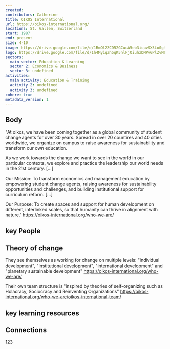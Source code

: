 ```yaml
---
created:
contributors: Catherine
title: OIKOS International
url: https://oikos-international.org/ 
locations: St. Gallen, Switzerland
start: 1987
end: present
size: 4-10
image: https://drive.google.com/file/d/1RmOl2ZCD52GCucA5eb3icpvSX3Lo0gtl/view?usp=drive_link
logo: https://drive.google.com/file/d/1h4MyiqZh5qK5nlFjOiuhzDMPvGPlZvM6/view?usp=drive_link
sectors:
  main sector: Education & Learning
  sector 2: Economics & Business
  sector 3: undefined
activities: 
  main activity: Education & Training
  activity 2: undefined
  activity 3: undefined
cohere: true
metadata_version: 1
---
```



## Body

"At oikos, we have been coming together as a global community of student change agents for over 30 years. Spread in over 20 countires and 40 cities worldwide, we organize on campus to raise awareness for sustainability and transform our own education.

As we work towards the change we want to see in the world in our particular contexts, we explore and practice the leadership our world needs in the 21st century. [...]

Our Mission: To transform economics and management education by empowering student change agents, raising awareness for sustainability opportunities and challenges, and building institutional support for curriculum reform. [...]

Our Purpose: To create spaces and support for human development on different, interlinked scales, so that humanity can thrive in alignment with nature."
https://oikos-international.org/who-we-are/ 

## key People



## Theory of change

They see themselves as working for change on multiple levels: "individual development", "institutional development", "international development" and "planetary sustainable development" 
https://oikos-international.org/who-we-are/ 

Their own team structure is "inspired by theories of self-organizing such as Holacracy, Sociocracy and Reinventing Organizations" 
https://oikos-international.org/who-we-are/oikos-international-team/ 

## key learning resources



## Connections

123

